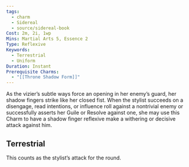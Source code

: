 ```yaml
---
tags:
  - charm
  - Sidereal
  - source/sidereal-book
Cost: 2m, 2i, 1wp
Mins: Martial Arts 5, Essence 2
Type: Reflexive
Keywords:
  - Terrestrial
  - Uniform
Duration: Instant
Prerequisite Charms:
  - "[[Throne Shadow Form]]"
---
```

As the vizier’s subtle ways force an opening in her enemy’s guard, her shadow fingers strike like her closed fist. When the stylist succeeds on a disengage, read intentions, or influence roll against a nontrivial enemy or successfully asserts her Guile or Resolve against one, she may use this Charm to have a shadow finger reflexive make a withering or decisive attack against him. 
## Terrestrial

This counts as the stylist’s attack for the round.